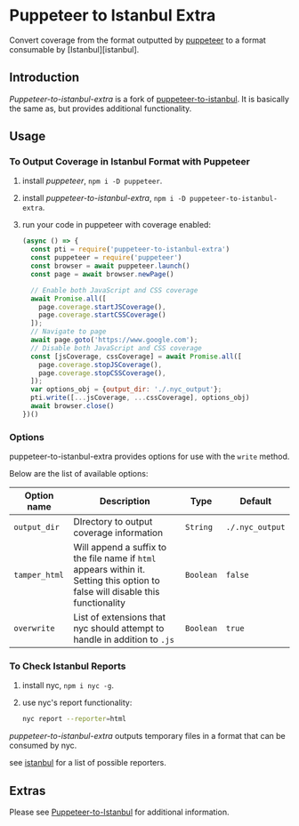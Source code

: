 # Puppeteer to Istanbul Extra

Convert coverage from the format outputted by [puppeteer](https://developers.google.com/web/tools/puppeteer/) to a format consumable by [Istanbul][istanbul].


## Introduction

*Puppeteer-to-istanbul-extra* is a fork of [puppeteer-to-istanbul](https://github.com/istanbuljs/puppeteer-to-istanbul). It is basically the same as, but provides additional functionality.


## Usage

### To Output Coverage in Istanbul Format with Puppeteer

1. install _puppeteer_, `npm i -D puppeteer`.
2. install _puppeteer-to-istanbul-extra_, `npm i -D puppeteer-to-istanbul-extra`.
3. run your code in puppeteer with coverage enabled:

    ```js
    (async () => {
      const pti = require('puppeteer-to-istanbul-extra')
      const puppeteer = require('puppeteer')
      const browser = await puppeteer.launch()
      const page = await browser.newPage()

      // Enable both JavaScript and CSS coverage
      await Promise.all([
        page.coverage.startJSCoverage(),
        page.coverage.startCSSCoverage()
      ]);
      // Navigate to page
      await page.goto('https://www.google.com');
      // Disable both JavaScript and CSS coverage
      const [jsCoverage, cssCoverage] = await Promise.all([
        page.coverage.stopJSCoverage(),
        page.coverage.stopCSSCoverage(),
      ]);
      var options_obj = {output_dir: './.nyc_output'};
      pti.write([...jsCoverage, ...cssCoverage], options_obj)
      await browser.close()
    })()
    ```


### Options

puppeteer-to-istanbul-extra provides options for use with the `write` method. 

Below are the list of available options:

| Option name | Description | Type | Default |
| ----------- | ----------- | ---- | ------- |
| `output_dir` | DIrectory to output coverage information | `String` | `./.nyc_output` |
| `tamper_html` | Will append a suffix to the file name if `html` appears within it. Setting this option to false will disable this functionality  | `Boolean` | `false` |
| `overwrite` | List of extensions that nyc should attempt to handle in addition to `.js` | `Boolean` | `true` |


### To Check Istanbul Reports

1. install nyc, `npm i nyc -g`.
2. use nyc's report functionality:

    ```bash
    nyc report --reporter=html
    ```

_puppeteer-to-istanbul-extra_ outputs temporary files in a format that can be consumed by nyc.

see [istanbul](https://github.com/istanbuljs/istanbuljs/tree/master/packages/istanbul-reports/lib) for a list of possible reporters.


## Extras

Please see [Puppeteer-to-Istanbul](https://github.com/istanbuljs/puppeteer-to-istanbul) for additional information.
